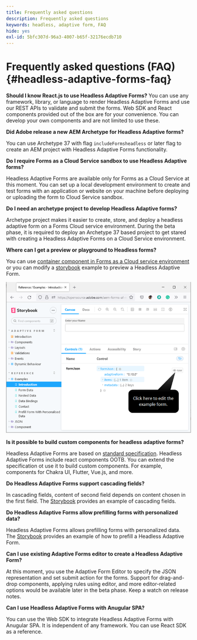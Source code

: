 ```yaml
---
title: Frequently asked questions
description: Frequently asked questions
keywords: headless, adaptive form, FAQ
hide: yes
exl-id: 5bfc307d-96a3-4007-b65f-32176ecdb710
---
```

# Frequently asked questions (FAQ) {#headless-adaptive-forms-faq}

**Should I know React.js to use Headless Adaptive Forms?**
You can use any framework, library, or language to render Headless Adaptive Forms and use our REST APIs to validate and submit the forms. Web SDK and React components provided out of the box are for your convenience. You can develop your own components and are not limited to use these.

**Did Adobe release a new AEM Archetype for Headless Adaptive forms?**

You can use Archetype 37 with flag `includeFormsheadless` or later flag to create an AEM project with Headless Adaptive Forms functionality.

**Do I require Forms as a Cloud Service sandbox to use Headless Adaptive forms?**

Headless Adaptive Forms are available only for Forms as a Cloud Service at this moment. You can set up a local development environment to create and test forms with an application or website on your machine before deploying or uploading the form to Cloud Service sandbox.

**Do I need an archetype project to develop Headless Adaptive forms?** 

Archetype project makes it easier to create, store, and deploy a headless adaptive form on a Forms Cloud service environment. During the beta phase, it is required to deploy an Archetype 37 based project to get stared with creating a Headless Adaptive Forms on a Cloud Service environment.

**Where can I get a preview or playground to Headless forms?** 

You can use [container component in Forms as a Cloud service environment](render-first-headless-adaptive-form.md) or you can modify a [storybook](https://opensource.adobe.com/aem-forms-af-runtime/storybook/?path=/story/reference-examples--introduction) example to preview a Headless Adaptive Form.

![](/help/assets/storybook-eample.png)

**Is it possible to build custom components for headless adaptive forms?**

Headless Adaptive Forms are based on [standard specification](/help/assets/Headless-Adaptive-Form-Specification.pdf). Headless Adaptive Forms include react components OOTB. You can extend the specification ot use it to build custom components. For example, components for Chakra UI, Flutter, Vue.js, and more.

**Do Headless Adaptive Forms support cascading fields?**

In cascading fields, content of second field depends on content chosen in the first field.  The [Storybook](https://opensource.adobe.com/aem-forms-af-runtime/storybook/?path=/story/adaptive-form-dynamic-behaviour--options&args=formJson.items[0].fieldType:drop-down;formJson.items[0].minimum:!undefined;formJson.items[0].maximum:!undefined;formJson.items[0].label.value:Choose+number+of+options;formJson.items[0].enum[0]:1;formJson.items[0].enum[1]:2;formJson.items[0].enum[2]:3;formJson.items[1].fieldType:drop-down) provides an example of cascading fields.

**Do Headless Adaptive Forms allow prefilling forms with personalized data?**

Headless Adaptive Forms allows prefilling forms with personalized data. The [Storybook](https://opensource.adobe.com/aem-forms-af-runtime/storybook/?path=/story/reference-examples--prefill-form-with-personalised-data) provides an example of how to prefill a Headless Adaptive Form.

**Can I use  existing Adaptive Forms editor to create a Headless Adaptive Form?**

At this moment, you use the Adaptive Form Editor to specify the JSON representation and set submit action for the forms. Support for drag-and-drop components, applying rules using editor, and more editor-related options would be available later in the beta phase. Keep a watch on release notes. 

**Can I use Headless Adaptive Forms with Anugular SPA?**

You can use the Web SDK to integrate Headless Adaptive Forms with Anugular SPA. It is independent of any framework. You can use React SDK as a reference. 
